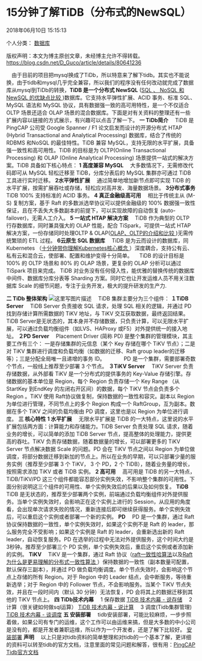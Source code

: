 # 15分钟了解TiDB（分布式的NewSQL）

2018年06月10日 15:15:13



个人分类： [数据库](https://blog.csdn.net/D_Guco/article/category/6537836)



版权声明：本文为博主原创文章，未经博主允许不得转载。	https://blog.csdn.net/D_Guco/article/details/80641236

　由于目前的项目把mysql换成了TiDb，所以特意来了解下tidb。其实也不能说换，由于tidb和mysql几乎完全兼容，所以我们的程序没有任何改动就完成了数据库从mysql到TiDb的转换，**TiDB 是一个分布式 NewSQL** ([SQL 、 NoSQL 和 NewSQL 的优缺点比较 ](https://www.coyee.com/article/11511-sql-vs-nosql-vs-newsql-comparative-advantages-and-disadvantages))数据库。它支持水平弹性扩展、ACID 事务、标准 SQL、MySQL 语法和 MySQL 协议，具有数据强一致的高可用特性，是一个不仅适合 OLTP 场景还适合 OLAP 场景的混合数据库。下面是对有关资料的整理还有一些扩展内容以链接的方式展示，有兴趣可以点击了解一下。 
**一 TiDb简介** 
　TiDB 是 PingCAP 公司受 Google Spanner / F1 论文启发而设计的开源分布式 HTAP (Hybrid Transactional and Analytical Processing) 数据库，结合了传统的 RDBMS 和NoSQL 的最佳特性。TiDB 兼容 MySQL，支持无限的水平扩展，具备强一致性和高可用性。TiDB 的目标是为 OLTP(Online Transactional Processing) 和 OLAP (Online Analytical Processing) 场景提供一站式的解决方案。TiDB 具备如下核心特点： 
**1 高度兼容 MySQL** 
　大多数情况下，无需修改代码即可从 MySQL 轻松迁移至 TiDB，分库分表后的 MySQL 集群亦可通过 TiDB 工具进行实时迁移。 
**2水平弹性扩展** 
　通过简单地增加新节点即可实现 TiDB 的水平扩展，按需扩展吞吐或存储，轻松应对高并发、海量数据场景。 
**3分布式事务** 
　TiDB 100% 支持标准的 ACID 事务。 
**4 真正金融级高可用** 
　相比于传统主从 (M-S) 复制方案，基于 Raft 的多数派选举协议可以提供金融级的 100% 数据强一致性保证，且在不丢失大多数副本的前提下，可以实现故障的自动恢复 (auto-failover)，无需人工介入。 
**5 一站式 HTAP 解决方案** 
　TiDB 作为典型的 OLTP 行存数据库，同时兼具强大的 OLAP 性能，配合 TiSpark，可提供一站式 HTAP解决方案，一份存储同时处理OLTP & OLAP([OLAP、OLTP的介绍和比较 ](https://www.cnblogs.com/hhandbibi/p/7118740))无需传统繁琐的 ETL 过程。 
**6云原生 SQL 数据库** 
　TiDB 是为云而设计的数据库，同 Kubernetes （[十分钟带你理解Kubernetes核心概念 ](http://www.dockone.io/article/932)）深度耦合，支持公有云、私有云和混合云，使部署、配置和维护变得十分简单。 
　TiDB 的设计目标是 100% 的 OLTP 场景和 80% 的 OLAP 场景，更复杂的 OLAP 分析可以通过 TiSpark 项目来完成。 TiDB 对业务没有任何侵入性，能优雅的替换传统的数据库中间件、数据库分库分表等 Sharding 方案。同时它也让开发运维人员不用关注数据库 Scale 的细节问题，专注于业务开发，极大的提升研发的生产力.

**二 TiDb 整体架构** 
![这里写图片描述](https://img-blog.csdn.net/20180610144130674?watermark/2/text/aHR0cHM6Ly9ibG9nLmNzZG4ubmV0L0RfR3Vjbw==/font/5a6L5L2T/fontsize/400/fill/I0JBQkFCMA==/dissolve/70)
　TiDB 集群主要分为三个组件： 
**１TiDB Server** 
　TiDB Server 负责接收 SQL 请求，处理 SQL 相关的逻辑，并通过 PD 找到存储计算所需数据的 TiKV 地址，与 TiKV 交互获取数据，最终返回结果。 TiDB Server是无状态的，其本身并不存储数据，只负责计算，可以无限水平扩展，可以通过负载均衡组件（如LVS、HAProxy 或F5）对外提供统一的接入地址。 
**２PD Server** 
　Placement Driver (简称 PD) 是整个集群的管理模块，其主要工作有三个： 一是存储集群的元信息（某个 Key 存储在哪个 TiKV 节点）；二是对 TiKV 集群进行调度和负载均衡（如数据的迁移、Raft group leader的迁移等）；三是分配全局唯一且递增的事务 ID。 　　 
　PD 是一个集群，需要部署奇数个节点，一般线上推荐至少部署 3 个节点。 
**３TiKV Server** 
　TiKV Server 负责存储数据，从外部看 TiKV 是一个分布式的提供事务的 Key-Value 存储引擎。存储数据的基本单位是 Region，每个 Region 负责存储一个 Key Range （从 StartKey 到EndKey 的左闭右开区间）的数据，每个 TiKV 节点会负责多个 Region 。TiKV 使用 Raft协议做复制，保持数据的一致性和容灾。副本以 Region 为单位进行管理，不同节点上的多个 Region 构成一个 RaftGroup，互为副本。数据在多个 TiKV 之间的负载均衡由 PD 调度，这里也是以 Region 为单位进行调度。 
**三 核心特性** 
**1 水平扩展** 
　无限水平扩展是 TiDB 的一大特点，这里说的水平扩展包括两方面：计算能力和存储能力。TiDB Server 负责处理 SQL 请求，随着业务的增长，可以简单的添加 TiDB Server 节点，提高整体的处理能力，提供更高的吞吐。TiKV 负责存储数据，随着数据量的增长，可以部署更多的 TiKV Server 节点解决数据 Scale 的问题。PD 会在 TiKV 节点之间以 Region 为单位做调度，将部分数据迁移到新加的节点上。所以在业务的早期，可以只部署少量的服务实例（推荐至少部署 3 个 TiKV， 3 个 PD，2 个 TiDB），随着业务量的增长，按照需求添加 TiKV 或者 TiDB 实例。 
**2 高可用** 
　高可用是 TiDB 的另一大特点，TiDB/TiKV/PD 这三个组件都能容忍部分实例失效，不影响整个集群的可用性。下面分别说明这三个组件的可用性、单个实例失效后的后果以及如何恢复。 
**TiDB** 
　TiDB 是无状态的，推荐至少部署两个实例，前端通过负载均衡组件对外提供服务。当单个实例失效时，会影响正在这个实例上进行的 Session，从应用的角度看，会出现单次请求失败的情况，重新连接后即可继续获得服务。单个实例失效后，可以重启这个实例或者部署一个新的实例。 
**PD** 
　PD 是一个集群，通过 Raft 协议保持数据的一致性，单个实例失效时，如果这个实例不是 Raft 的 leader，那么服务完全不受影响；如果这个实例是 Raft 的 leader，会重新选出新的 Raft leader，自动恢复服务。PD 在选举的过程中无法对外提供服务，这个时间大约是3秒钟。推荐至少部署三个 PD 实例，单个实例失效后，重启这个实例或者添加新的实例。 
**TiKV** 
　TiKV 是一个集群，通过 Raft 协议（[raft一致性哈算法](https://www.cnblogs.com/MaggieLXC/p/7512399.html)以及[Raft 为什么是更易理解的分布式一致性算法 ](https://www.cnblogs.com/mindwind/p/5231986.html)）保持数据的一致性（副本数量可配置，默认保存三副本），并通过 PD 做负载均衡调度。单个节点失效时，会影响这个节点上存储的所有 Region。对于 Region 中的 Leader 结点，会中断服务，等待重新选举；对于 Region 中的 Follower 节点，不会影响服务。当某个 TiKV 节点失效，并且在一段时间内（默认 30 分钟）无法恢复，PD 会将其上的数据迁移到其他的 TiKV 节点上。 
**四 TiDb技术内幕** 
　1 保存数据 [TiDB 技术内幕 - 说存储](https://pingcap.com/blog-cn/tidb-internal-1/) 
　2 计算（很关键如何做sql运算） [TiDB 技术内幕 - 说计算](https://pingcap.com/blog-cn/tidb-internal-2/) 
　3 调度(Tidb集群管理) [TiDB 技术内幕 - 谈调度](https://pingcap.com/blog-cn/tidb-internal-3/) 
**五 安装部署** 
　tidb安装部署，可能比较麻烦，一步步照着做，如果公司有专门的运维，这个工作可以由运维来搞，但是大多数的中小公司是没有的，都是开发者兼职运维，所以作为一个开发者，还是了解下比较好。 [安装部署](https://my.oschina.net/dmdgeeker/blog/718564) 
**声明** 
　以上只是对tidb资料的简单整理和对tidb的一个基本了解，更详细的资料可以转至tidb的官方文档，注意里面的常见问题和解答，很有用：[PingCAP Tidb官方文档](https://pingcap.com/docs-cn/)
